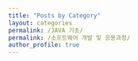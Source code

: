 ```yaml
---
title: "Posts by Category"
layout: categories
permalink: /JAVA 기초/
permalink: /소프트웨어 개발 및 응용과정/
author_profile: true
---
```

